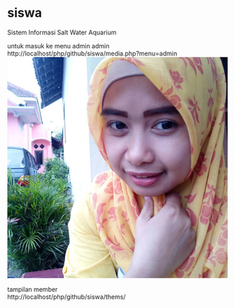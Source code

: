 # siswa
Sistem Informasi Salt Water Aquarium

untuk masuk ke menu admin admin <br>
http://localhost/php/github/siswa/media.php?menu=admin
<img src="images/anggota/945638.jpg">

tampilan member <br>
http://localhost/php/github/siswa/thems/
